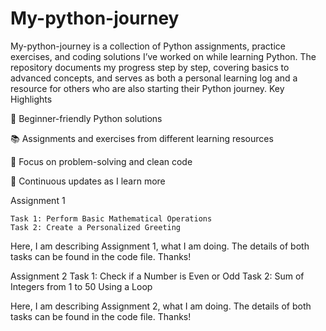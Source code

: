 # My-python-journey
My-python-journey is a collection of Python assignments, practice exercises, and coding solutions I’ve worked on while learning Python. The repository documents my progress step by step, covering basics to advanced concepts, and serves as both a personal learning log and a resource for others who are also starting their Python journey.
Key Highlights

🐍 Beginner-friendly Python solutions

📚 Assignments and exercises from different learning resources

🔎 Focus on problem-solving and clean code

🚀 Continuous updates as I learn more

Assignment 1

    Task 1: Perform Basic Mathematical Operations
    Task 2: Create a Personalized Greeting
  
Here, I am describing Assignment 1, what I am doing.
The details of both tasks can be found in the code file.
Thanks!

Assignment 2
    Task 1: Check if a Number is Even or Odd
    Task 2: Sum of Integers from 1 to 50 Using a Loop

Here, I am describing Assignment 2, what I am doing.
The details of both tasks can be found in the code file.
Thanks!
